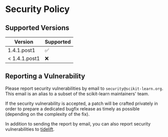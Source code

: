 # Security Policy

## Supported Versions

| Version       | Supported          |
| ------------- | ------------------ |
| 1.4.1.post1   | :white_check_mark: |
| < 1.4.1.post1 | :x:                |

## Reporting a Vulnerability

Please report security vulnerabilities by email to `security@scikit-learn.org`.
This email is an alias to a subset of the scikit-learn maintainers' team.

If the security vulnerability is accepted, a patch will be crafted privately
in order to prepare a dedicated bugfix release as timely as possible (depending
on the complexity of the fix).

In addition to sending the report by email, you can also report security
vulnerabilities to [tidelift](https://tidelift.com/security).
